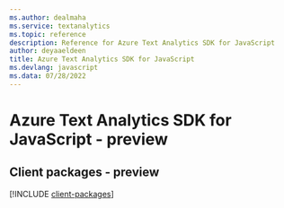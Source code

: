 ```yaml
---
ms.author: dealmaha
ms.service: textanalytics
ms.topic: reference
description: Reference for Azure Text Analytics SDK for JavaScript
author: deyaaeldeen
title: Azure Text Analytics SDK for JavaScript
ms.devlang: javascript
ms.data: 07/28/2022
---
```

# Azure Text Analytics SDK for JavaScript - preview

## Client packages - preview
[!INCLUDE [client-packages](text-analytics-client-index.md)]